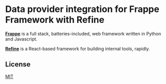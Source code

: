 # Data provider integration for Frappe Framework with Refine

**[Frappe](https://frappeframework.com)** is a full stack, batteries-included, web framework written in Python and Javascript.

**[Refine](https://refine.dev)** is a React-based framework for building internal tools, rapidly.

## License

[MIT](http://vjpr.mit-license.org)
